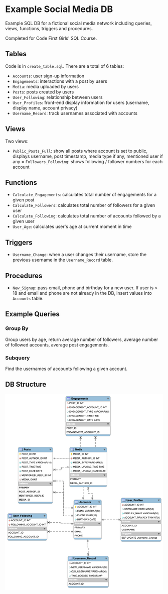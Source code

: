 # Example Social Media DB
Example SQL DB for a fictional social media network including queries, views, functions, triggers and procedures. 

Completed for Code First Girls' SQL Course.

## Tables

Code is in `create_table.sql`. There are a total of 6 tables: 

- `Accounts`: user sign-up information
- `Engagements`: interactions with a post by users
- `Media`: media uploaded by users
- `Posts`: posts created by users
- `User_Following`: relationship between users
- `User_Profiles`: front-end display information for users (username, display name, account privacy)
- `Username_Record`: track usernames associated with accounts

## Views

Two views: 

- `Public_Posts_Full`: show all posts where account is set to public, displays username, post timestamp, media type if any, mentioned user if any
= `Followers_Following`: shows following / follower numbers for each account

## Functions

- `Calculate_Engagements`: calculates total number of engagements for a given post
- `Calculate_Followers`: calculates total number of followers for a given user
- `Calculate_Following`: calculates total number of accounts followed by a given user
- `User_Age`: calculates user's age at current moment in time

## Triggers

- `Username_Change`: when a user changes their username, store the previous username in the `Username_Record` table. 


## Procedures

- `New_Signup`: pass email, phone and birthday for a new user. If user is > 18 and email and phone are not already in the DB, insert values into `Accounts` table.

## Example Queries

### Group By

Group users by age, return average number of followers, average number of followed accounts, average post engagements. 

### Subquery

Find the usernames of accounts following a given account.

## DB Structure 
![db_structure](/sns_db.png)
